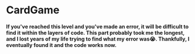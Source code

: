 # CardGame
#### If you've reached this level and you've made an error, it will be difficult to find it within the layers of code. This part probably took me the longest, and I lost years of my life trying to find what my error was😭. Thankfully, I eventually found it and the code works now.
